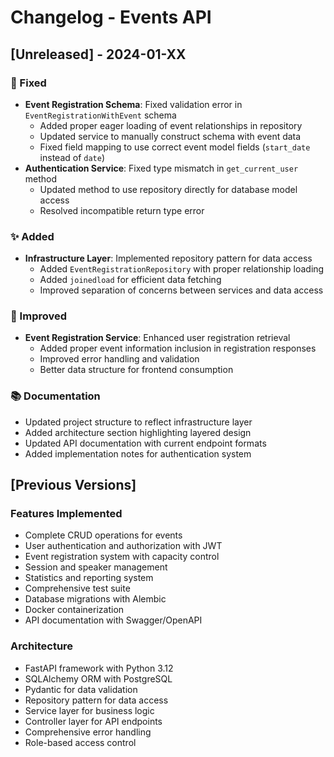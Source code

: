 # Changelog - Events API

## [Unreleased] - 2024-01-XX

### 🐛 Fixed

- **Event Registration Schema**: Fixed validation error in `EventRegistrationWithEvent` schema
  - Added proper eager loading of event relationships in repository
  - Updated service to manually construct schema with event data
  - Fixed field mapping to use correct event model fields (`start_date` instead of `date`)
- **Authentication Service**: Fixed type mismatch in `get_current_user` method
  - Updated method to use repository directly for database model access
  - Resolved incompatible return type error

### ✨ Added

- **Infrastructure Layer**: Implemented repository pattern for data access
  - Added `EventRegistrationRepository` with proper relationship loading
  - Added `joinedload` for efficient data fetching
  - Improved separation of concerns between services and data access

### 🔧 Improved

- **Event Registration Service**: Enhanced user registration retrieval
  - Added proper event information inclusion in registration responses
  - Improved error handling and validation
  - Better data structure for frontend consumption

### 📚 Documentation

- Updated project structure to reflect infrastructure layer
- Added architecture section highlighting layered design
- Updated API documentation with current endpoint formats
- Added implementation notes for authentication system

## [Previous Versions]

### Features Implemented

- Complete CRUD operations for events
- User authentication and authorization with JWT
- Event registration system with capacity control
- Session and speaker management
- Statistics and reporting system
- Comprehensive test suite
- Database migrations with Alembic
- Docker containerization
- API documentation with Swagger/OpenAPI

### Architecture

- FastAPI framework with Python 3.12
- SQLAlchemy ORM with PostgreSQL
- Pydantic for data validation
- Repository pattern for data access
- Service layer for business logic
- Controller layer for API endpoints
- Comprehensive error handling
- Role-based access control
